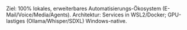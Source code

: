Ziel: 100% lokales, erweiterbares Automatisierungs-Ökosystem (E-Mail/Voice/Media/Agents). 
Architektur: Services in WSL2/Docker; GPU-lastiges (Ollama/Whisper/SDXL) Windows-native.